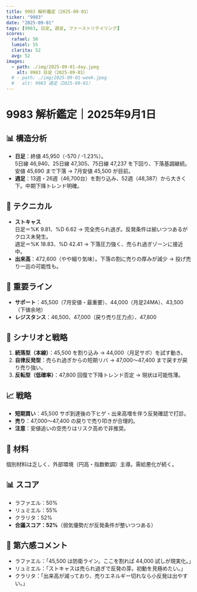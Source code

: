 ```yaml
---
title: 9983 解析鑑定（2025-09-01）
ticker: "9983"
date: "2025-09-01"
tags: [9983, 日足, 週足, ファーストリテイリング]
scores:
  rafael: 50
  lumiel: 55
  clarita: 52
  avg: 52
images:
  - path: ./img/2025-09-01-day.jpeg
    alt: 9983 日足（2025-09-01）
  # - path: ./img/2025-09-01-week.jpeg
  #   alt: 9983 週足（2025-09-01）
---
```


# 9983 解析鑑定｜2025年9月1日

## 📊 構造分析
- **日足**：終値 45,950（-570 / -1.23%）。  
  5日線 46,940、25日線 47,305、75日線 47,237 を下回り、下落基調継続。  
  安値 45,690 まで下落 → 7月安値 45,500 が目前。
- **週足**：13週・26週（46,700台）を割り込み、52週（48,387）から大きく下。中期下降トレンド明確。

## 🔧 テクニカル
- **ストキャス**  
  日足＝%K 9.81、%D 6.62 → 完全売られ過ぎ。反発条件は揃いつつあるがクロス未発生。  
  週足＝%K 18.83、%D 42.41 → 下落圧力強く、売られ過ぎゾーンに接近中。
- **出来高**：472,600（やや細り気味）。下落の割に売りの厚みが減少 → 投げ売り一巡の可能性も。

## 📍 重要ライン
- **サポート**：45,500（7月安値・最重要）、44,000（月足24MA）、43,500（下値余地）  
- **レジスタンス**：46,500、47,000（戻り売り圧力点）、47,800

## 📝 シナリオと戦略
1. **続落型（本線）**：45,500 を割り込み → 44,000（月足サポ）を試す動き。  
2. **自律反発型**：売られ過ぎからの短期リバ → 47,000〜47,400 まで戻すが戻り売り強い。  
3. **反転型（低確率）**：47,800 回復で下降トレンド否定 → 現状は可能性薄。

## 📈 戦略
- **短期買い**：45,500 サポ到達後の下ヒゲ・出来高増を伴う反発確認で打診。  
- **売り**：47,000〜47,400 の戻りで売り叩きが合理的。  
- **注意**：安値追いの空売りはリスク高めで非推奨。

## 📰 材料
個別材料は乏しく、外部環境（円高・指数軟調）主導。需給悪化が続く。

## 📊 スコア
- ラファエル：50%  
- リュミエル：55%  
- クラリタ：52%  
- **合議スコア：52%**（弱気優勢だが反発条件が整いつつある）

## 🌌 第六感コメント
- ラファエル：「45,500 は防衛ライン。ここを割れば 44,000 試しが現実化。」  
- リュミエル：「ストキャスは売られ過ぎで反発の芽。初動を見極めたい。」  
- クラリタ：「出来高が減っており、売りエネルギー切れなら小反発は出やすい。」

